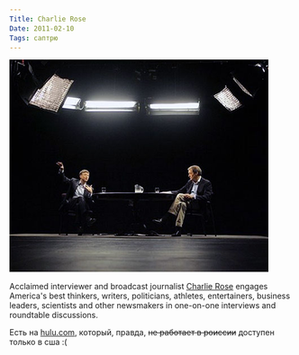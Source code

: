 ```yaml
---
Title: Charlie Rose
Date: 2011-02-10
Tags: саптрю
---
```


![Charlie Rose](images/charlie_rose.jpg)


Acclaimed interviewer and broadcast journalist [Charlie Rose](http://www.charlierose.com/) engages America's best thinkers, writers, politicians, athletes, entertainers, business leaders, scientists and other newsmakers in one-on-one interviews and roundtable discussions.

Есть на [hulu.com](http://www.hulu.com/charlie-rose), который, правда, ~~не работает в роисcии~~ доступен только в сша :(
